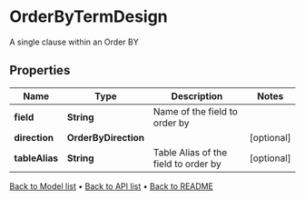

# OrderByTermDesign

A single clause within an Order BY

## Properties

| Name | Type | Description | Notes |
|------------ | ------------- | ------------- | -------------|
|**field** | **String** | Name of the field to order by |  |
|**direction** | **OrderByDirection** |  |  [optional] |
|**tableAlias** | **String** | Table Alias of the field to order by |  [optional] |



[Back to Model list](../README.md#documentation-for-models) &#8226; [Back to API list](../README.md#documentation-for-api-endpoints) &#8226; [Back to README](../README.md)


